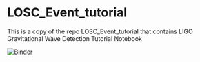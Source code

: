 # LOSC_Event_tutorial

This is a copy of the repo LOSC_Event_tutorial that contains LIGO Gravitational Wave Detection Tutorial Notebook

[![Binder](https://mybinder.org/badge_logo.svg)](https://mybinder.org/v2/gh/Nancy078/LOSC_Event_tutorial/HEAD)
